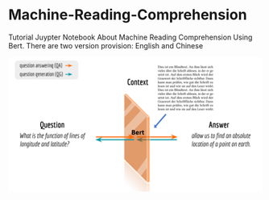 # Machine-Reading-Comprehension
Tutorial Juypter Notebook About Machine Reading Comprehension Using Bert.
There are two version provision: English and Chinese


![Machine Reading COmprehension Model](./MachineReading.png)
